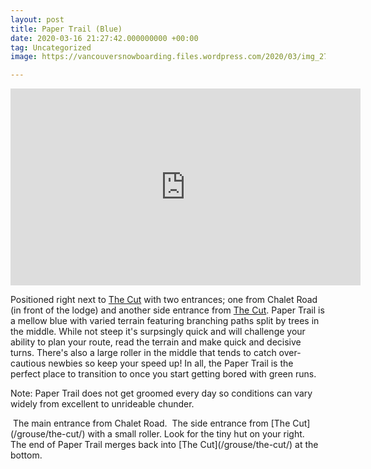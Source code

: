 ```yaml
---
layout: post
title: Paper Trail (Blue)
date: 2020-03-16 21:27:42.000000000 +00:00
tag: Uncategorized
image: https://vancouversnowboarding.files.wordpress.com/2020/03/img_2784.jpg

---
```

<iframe width="560" height="315" src="https://www.youtube.com/embed/PcIquO-X-XI" title="YouTube video player" frameborder="0" allow="accelerometer; autoplay; clipboard-write; encrypted-media; gyroscope; picture-in-picture" allowfullscreen></iframe>

Positioned right next to [The Cut](/grouse/the-cut/) with two entrances; one from Chalet Road (in front of the lodge) and another side entrance from [The Cut](/grouse/the-cut/). Paper Trail is a mellow blue with varied terrain featuring branching paths split by trees in the middle. While not steep it's surpsingly quick and will challenge your ability to plan your route, read the terrain and make quick and decisive turns. There's also a large roller in the middle that tends to catch over-cautious newbies so keep your speed up! In all, the Paper Trail is the perfect place to transition to once you start getting bored with green runs.

Note: Paper Trail does not get groomed every day so conditions can vary widely from excellent to unrideable chunder. 

<img src="https://lh3.googleusercontent.com/Qium1nQ6ppUWqC25zVc0Vpd0PJI8-P7RCjAqIs6RKPM4truKnssDNjcRLwpn8jmcW4BRyp6v3-48TtBl_nzDC6BBbhORq_dgbrwOrZBSRCZGLXNCQNqMY248ZMksPKz4lzw5mx8xMXVvXPx3DFreNwTrH72hNGS-pZFREncvJV_oNdtQDhRNWcSqqxi7keqTGTZkvxZ6-eIejNjOoblq_vMBFMraZ0ast3NnOYvv7D4PRpyLmuUqYMnYc0M-Lo8v0Lw6AfMMFG98MvSb4Ay3BrTI4ihgDGggTHWqsaZI2Tx8gXsWGc1pHRKQe0N7BnTjYTeQrO7rUmp0R3iC949JLvUEtxjYH5EjJib2zd8NdaR_uYOyFkawRKGiRGkZ0NUUkHCsUoS2R5R8l8J2_SQ-ZYd3EB1CucVvQVeU0PF3GnS91_XMTu33jWGMqR0RQzXCeqWitpRPNTQS_GWv1Fxd057kGSWBOVSRbpqbPuP1wOrXCzyBrv_bIjvFq-Mh-1D9ncMmisN_4MCFveH_zAkuatgnEDdGlsJ5JCGWsD6Hmlb88kGEN6If_H17h9f-rHL-BuItt94w5zfGbvujTHA_7o37DnJMENx3bF5x80AIlr1S8s0EGjhTsepo-68brXZEVPawAW1e_d1Dc7zFHbRpJyGPziQZtKrdK4wX2dB1KoIAFAJzbql50umDLSGsBvx8-VgFpsuH_0B_ESwEYBDkcfiosb4yeY6RddKj_yBCjP3OynZs2memtUI=w1824-h1368-no" alt="" />
The main entrance from Chalet Road.

<img src="https://lh3.googleusercontent.com/qmeSRxWnqMLaO9lzsUrU0rnNlqhqNHpanOZTGZimFCKXliGy-fvHLopvFDDMIZkwja-uqb5dKFWX-b2wlTQsk2AjKmQnHw95ZGXNhCNkDbWxmdf2bp6INXM_6sQYpOus_s-d3hEI3fNs-v0qEY0J5z18OOwVfAzuGJOwx4w_EDmmHce4wu6eXRg3Mi79Pe9nb-eXsjESh_m9xlaAvGTDI5LbNXggNr_14AYiuuu7sHrk8GstTWAHAUublLk6KXQutaicW9YcDxSX9D3HHHB647ejUQ9EcCJZSTwnH_IcVdLbUZOMuSxng_7Yx6Yy7mzJbgY4Spr0PphHN2A2rhCSsEMn7C6d9peeuv-jwSM0QD8pRB1AzCe332MCHW3g7fDV91AaLXg5Pqymkhtq9jwP3peThnIdVXe0flyd914SglsvQFQbMRy_RDcvziA4QMV0jMRctFLWuDUEnhq908KnHlJj0aVt0UCdoNRDxUbqaWJJxoP_pZvmQHdS3cMtl_oW36Ahgad6AJ5veam1x2HJfhJZr54WwAQWTAoQ_lUN4miRC9hGVLRgJQrGMbsFzIQApcVoTzopO4BB97fb_d8MxGU1QNt-u6Hfh4mePYdExNfQLfgiClJwaiphjE7N1OyKguezutCtxZRdBpBEfgMZp811RAQ3L6rR-5kGfQr08DScbMtrwodNA6VrwT-XtkfneoRt5rDLbmMsI4mjou37lk9FcN-0fSjLm05di81mCQiR2YlydM4x4rs=w1824-h1368-no" alt="" />
The side entrance from [The Cut](/grouse/the-cut/) with a small roller. Look for the tiny hut on your right.

<img src="https://lh3.googleusercontent.com/jE1ZNReFdBBkfj2gGTwp5RgLWprE5x8j9M3vJQaJ--oCrSNkKI17fh2HFRuS2fiXFTeZh4E_qYCMEQwZOTuNak_K5K-qCAzS-hoyX257muUed8P4-0kr9mTvDCnZ5L3j5lmXkqmHdxZuSihIoT0V97qZ6eiGoN2dpItgh0kWFhRjLbSMMA4lg5LNVBnwozgqWGnUUGvBCYB3tm6Zy3exLplKqtunIxwhBQBVy9NlnLkI7GGkOIgl48U1b4hd3DD8g-nOPQR-vTYmskhXBKRnxbLiRWDsiYXs5xrlTHFSWse-GX-XDQrB-Cxmtgm6FTzOR87CJgrsVCaWGczSXtPGK0q4MGFojyfCKTjVPBZFzdjXwhob4YfE8WUkombFye3a4NKOXWE-wd4YP7H28GHOm4KKas1zJ0MqXQ4my6xwJegNMx6_olSr11DUeQfXZdO2rGQ_1AKTDxvw3EGHKg_tAwslAl8FAWW_ru_OYRdo169DmqiMF2qjOWC6ASK8PzbMnHgxjhApVg73gJ8qfyIqiJakh9LsH07orWpqA8N0gMkS33nHhW0fb1kZDnOYpO7NtiwGFlw2wuVucqnHLNreAZPMGJ_CdoEHTk81GmA7ub_YoCDLCDZC2fj7mtZ2xRAWqWCSSY_UD6A23sSkC9yoQK3EKUiq_HehyLTuQ-524EdnAw86IAlY9lyhtV0M8JNt9JBP4OqSiVg14xshpRY89CpkcmKRFgzPsD3I9hnuVEh-5o1TEyw4PhU=w1824-h1368-no" alt="" />
The end of Paper Trail merges back into [The Cut](/grouse/the-cut/) at the bottom.
